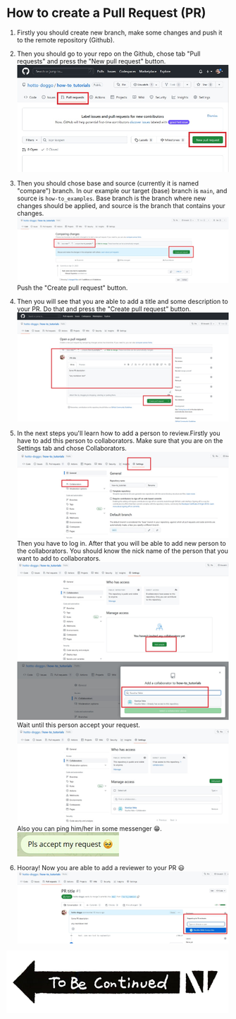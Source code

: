 # How to create a Pull Request (PR)

1. Firstly you should create new branch, make some changes and push it to the remote repository (Github).
2. Then you should go to your repo on the Github, chose tab "Pull requests" and press the "New pull request" button.
![1](src/create_pr/1.jpg)
3. Then you should chose base and source (currently it is named "compare") branch. In our example our target (base) branch is `main`, and source is `how-to_examples`. Base branch is the branch where new changes should be applied, and source is the branch that contains your changes.
![2](src/create_pr/2.jpg)
Push the "Create pull request" button.
4. Then you will see that you are able to add a title and some description to your PR. Do that and press the "Create pull request" button.
![3](src/create_pr//3.jpg)
5. In the next steps you'll learn how to add a person to review.Firstly you have to add this person to collaborators.
Make sure that you are on the Settings tab and chose Collaborators.
![4](src/create_pr/4.jpg)
Then you have to log in.
After that you will be able to add new person to the collaborators. You should know the nick name of the person that you want to add to collaborators.
![5](src/create_pr/5.jpg)
![6](src/create_pr/6.jpg)
Wait until this person accept your request.
![7](src/create_pr/7.jpg)
Also you can ping him/her in some messenger :grin:.
![8](src/create_pr/8.jpg)

6. Hooray! Now you are able to add a reviewer to your PR :smiley:
![9](src/create_pr/9.jpg)


![To be continued](src/create_pr/to_be_continued.png)
